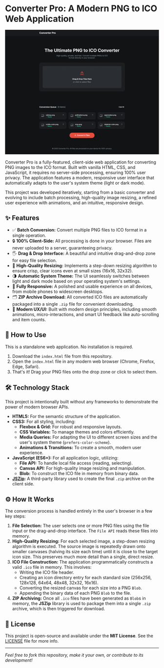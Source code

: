 # Converter Pro: A Modern PNG to ICO Web Application

![Converter Pro Screenshot](Screenshot.png)

Converter Pro is a fully-featured, client-side web application for converting PNG images to the ICO format. Built with vanilla HTML, CSS, and JavaScript, it requires no server-side processing, ensuring 100% user privacy. The application features a modern, responsive user interface that automatically adapts to the user's system theme (light or dark mode).

This project was developed iteratively, starting from a basic converter and evolving to include batch processing, high-quality image resizing, a refined user experience with animations, and an intuitive, responsive design.

## ✨ Features

*   ✅ **Batch Conversion:** Convert multiple PNG files to ICO format in a single operation.
*   🔒 **100% Client-Side:** All processing is done in your browser. Files are never uploaded to a server, guaranteeing privacy.
*   🖐️ **Drag & Drop Interface:** A beautiful and intuitive drag-and-drop zone for easy file selection.
*   🎨 **High-Quality Resizing:** Implements a step-down resizing algorithm to ensure crisp, clear icons even at small sizes (16x16, 32x32).
*   🌗 **Automatic System Theme:** The UI seamlessly switches between light and dark mode based on your operating system's settings.
*   📱 **Fully Responsive:** A polished and usable experience on all devices, from mobile phones to widescreen desktops.
*   🗂️ **ZIP Archive Download:** All converted ICO files are automatically packaged into a single `.zip` file for convenient downloading.
*   🚀 **Modern UX/UI:** Built with modern design principles, including smooth animations, micro-interactions, and smart UI feedback like auto-scrolling and item counts.

## 🚀 How to Use

This is a standalone web application. No installation is required.

1.  Download the `index.html` file from this repository.
2.  Open the `index.html` file in any modern web browser (Chrome, Firefox, Edge, Safari).
3.  That's it! Drag your PNG files onto the drop zone or click to select them.

## 🛠️ Technology Stack

This project is intentionally built without any frameworks to demonstrate the power of modern browser APIs.

*   **HTML5:** For the semantic structure of the application.
*   **CSS3:** For all styling, including:
    *   **Flexbox & Grid:** For robust and responsive layouts.
    *   **CSS Variables:** To manage themes and colors efficiently.
    *   **Media Queries:** For adapting the UI to different screen sizes and the user's system theme (`prefers-color-scheme`).
    *   **Animations & Transitions:** To create a smooth, modern user experience.
*   **JavaScript (ES6+):** For all application logic, utilizing:
    *   **File API:** To handle local file access (reading, selecting).
    *   **Canvas API:** For high-quality image resizing and manipulation.
    *   **Blob:** To construct the ICO file in memory from binary data.
*   **[JSZip](https://stuk.github.io/jszip/):** A third-party library used to create the final `.zip` archive on the client side.

## ⚙️ How It Works

The conversion process is handled entirely in the user's browser in a few key steps:

1.  **File Selection:** The user selects one or more PNG files using the file input or the drag-and-drop interface. The `File API` reads these files into memory.
2.  **High-Quality Resizing:** For each selected image, a step-down resizing algorithm is executed. The source image is repeatedly drawn onto smaller canvases (halving its size each time) until it is close to the target icon size. This preserves much more detail than a single, direct resize.
3.  **ICO File Construction:** The application programmatically constructs a valid `.ico` file in memory. This involves:
    *   Writing the ICO file header.
    *   Creating an icon directory entry for each standard size (256x256, 128x128, 64x64, 48x48, 32x32, 16x16).
    *   Converting the resized canvas for each size into a PNG `Blob`.
    *   Appending the binary data of each PNG `Blob` to the file.
4.  **ZIP Archiving:** Once all `.ico` files have been generated as `Blob`s in memory, the **JSZip** library is used to package them into a single `.zip` archive, which is then triggered for download.

## 📄 License

This project is open-source and available under the **MIT License**. See the [LICENSE](LICENSE) file for more info.

---


_Feel free to fork this repository, make it your own, or contribute to its development!_
